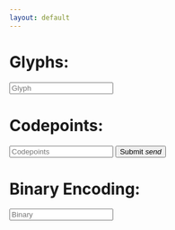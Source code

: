 ```yaml
---
layout: default
---
```



 <div class="row">
    <form class="col s12">
      <div class="row">
        <div class="col s4" >
          <h1>Glyphs:</h1>
        </div>
        <div class="input-field col s6">
          <input placeholder="Glyph" id="glyph" type="text" class="validate">
        </div>
      </div>
  </form>
</div>

 <div class="row">
    <form class="col s12">
      <div class="row">
        <div class="col s4" >
          <h1>Codepoints:</h1>
        </div>
        <div class="input-field col s6">
          <input placeholder="Codepoints" id="cp" type="text" class="validate" >
          <button class="btn indigo waves-effect waves-light" type="submit" onClick="cpEnter()">Submit
             <i class="material-icons right">send</i>
          </button>
        </div>
      </div>
  </form>
</div>
 <div class="row">
    <form class="col s12">
      <div class="row">
        <div class="col s4" >
          <h1>Binary Encoding:</h1>
        </div>
        <div class="input-field col s6">
          <input placeholder="Binary" id="be" type="text" class="validate">
        </div>
      </div>
  </form>
</div>
